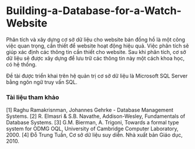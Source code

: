 # Building-a-Database-for-a-Watch-Website
Phân tích và xây dựng cơ sở dữ liệu cho website bán đồng hồ là một công việc quan trọng, cần thiết để website hoạt động hiệu quả. Việc phân tích sẽ giúp xác định các thông tin cần thiết cho website. Sau khi phân tích, cơ sở dữ liệu sẽ được xây dựng để lưu trữ các thông tin này một cách khoa học, có hệ thống.

Đề tài được triển khai trên hệ quản trị cơ sở dữ liệu là Microsoft SQL Server bằng ngôn ngữ truy vấn SQL.

### Tài liệu tham khảo
[1]	Raghu Ramakrisnman, Johannes Gehrke - Database Management Systems.
[2]	R. Elmasri & S.B. Navathe, Addison-Wesley, Fundamentals of Database Systems.
[3]	G.M. Bierman, A. Trigoni, Towards a formal type system for ODMG OQL, University of Cambridge Computer Laboratory, 2000.
[4] Đỗ Trung Tuấn, Cơ sở dữ liệu suy diễn. Nhà xuất bản Giáo dục, 2010.

